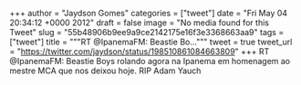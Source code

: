 
+++
author = "Jaydson Gomes"
categories = ["tweet"]
date = "Fri May 04 20:34:12 +0000 2012"
draft = false
image = "No media found for this Tweet"
slug = "55b48906b9ee9a9ce2142175e16f3e3368663aa9"
tags = ["tweet"]
title = """RT @IpanemaFM: Beastie Bo..."""
tweet = true
tweet_url = "https://twitter.com/jaydson/status/198510861084663809"
+++
RT @IpanemaFM: Beastie Boys rolando agora na Ipanema em homenagem ao mestre MCA que nos deixou hoje. RIP Adam Yauch
